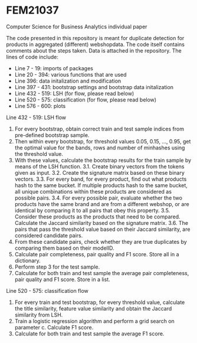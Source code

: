 # FEM21037
Computer Science for Business Analytics individual paper

The code presented in this repository is meant for duplicate detection for products in aggregated (different) webshopdata. The code itself contains comments about the steps taken. Data is attached in the repository. The lines of code include:

- Line 7 - 19: imports of packages
- Line 20 - 394: various functions that are used
- Line 396: data initalization and modification
- Line 397 - 431: bootstrap settings and bootstrap data initalization
- Line 432 - 519: LSH (for flow, please read below)
- Line 520 - 575: classification (for flow, please read below)  
- Line 576 - 600: plots

Line 432 - 519: LSH flow
1. For every bootstrap, obtain correct train and test sample indices from pre-defined bootstrap sample.
2. Then within every bootstrap, for threshold values 0.05, 0.15, ..., 0.95, get the optimal value for the bands, rows and number of minhashes using the threshold value.
3. With these values, calculate the bootstrap results for the train sample by means of the LSH function.
  3.1. Create binary vectors from the tokens given as input.
  3.2. Create the signature matrix based on these binary vectors.
  3.3. For every band, for every product, find out what products hash to the same bucket. If multiple products hash to the same bucket, all unique combinations within     these products are considered as possible pairs.
  3.4. For every possible pair, evaluate whether the two products have the same brand and are from a different webshop, or are identical by comparing it to all pairs       that obey this property.
  3.5. Consider these products as the products that need to be compared. Calculate the Jaccard similarity based on the signature matrix.
  3.6. The pairs that pass the threshold value based on their Jaccard similarity, are considered candidate pairs.
4. From these candidate pairs, check whether they are true duplicates by comparing them based on their modelID.
5. Calculate pair completeness, pair quality and F1 score. Store all in a dictionary.
6. Perform step 3 for the test sample.
7. Calculate for both train and test sample the average pair completeness, pair quality and F1 score. Store in a list.

Line 520 - 575: classification flow
1. For every train and test bootstrap, for every threshold value, calculate the title similarity, feature value similarity and obtain the Jaccard similarity from LSH.
2. Train a logistic regression algorithm and perform a grid search on parameter c. Calculate F1 score.
3. Calculate for both train and test sample the average F1 score.
